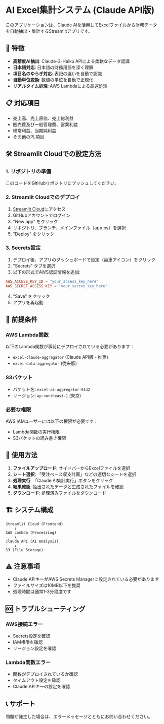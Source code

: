 # AI Excel集計システム (Claude API版)

このアプリケーションは、Claude AIを活用してExcelファイルから財務データを自動抽出・集計するStreamlitアプリです。

## 🚀 特徴

- **高精度AI抽出**: Claude-3-Haiku APIによる柔軟なデータ認識
- **日本語対応**: 日本語の財務用語を深く理解
- **項目名のゆらぎ対応**: 表記の違いを自動で認識
- **自動単位変換**: 数値の単位を自動で正規化
- **リアルタイム処理**: AWS Lambdaによる高速処理

## 📋 対応項目

- 売上高、売上原価、売上総利益
- 販売費及び一般管理費、営業利益
- 経常利益、当期純利益
- その他のPL項目

## 🛠️ Streamlit Cloudでの設定方法

### 1. リポジトリの準備
このコードをGitHubリポジトリにプッシュしてください。

### 2. Streamlit Cloudでのデプロイ
1. [Streamlit Cloud](https://share.streamlit.io/)にアクセス
2. GitHubアカウントでログイン
3. "New app" をクリック
4. リポジトリ、ブランチ、メインファイル（app.py）を選択
5. "Deploy" をクリック

### 3. Secrets設定
1. デプロイ後、アプリのダッシュボードで設定（歯車アイコン）をクリック
2. "Secrets" タブを選択
3. 以下の形式でAWS認証情報を追加:

```toml
AWS_ACCESS_KEY_ID = "your_access_key_here"
AWS_SECRET_ACCESS_KEY = "your_secret_key_here"
```

4. "Save" をクリック
5. アプリを再起動

## 🔧 前提条件

### AWS Lambda関数
以下のLambda関数が事前にデプロイされている必要があります：
- `excel-claude-aggregator` (Claude API版 - 推奨)
- `excel-data-aggregator` (従来版)

### S3バケット
- バケット名: `excel-ai-aggregator-6142`
- リージョン: `ap-northeast-1` (東京)

### 必要な権限
AWS IAMユーザーには以下の権限が必要です：
- Lambda関数の実行権限
- S3バケットの読み書き権限

## 📖 使用方法

1. **ファイルアップロード**: サイドバーからExcelファイルを選択
2. **シート選択**: 「受注ベース収支計画」などの適切なシートを選択
3. **処理実行**: 「Claude AI集計実行」ボタンをクリック
4. **結果確認**: 抽出されたデータと生成されたファイルを確認
5. **ダウンロード**: 処理済みファイルをダウンロード

## 🏗️ システム構成

```
Streamlit Cloud (Frontend)
    ↓
AWS Lambda (Processing)
    ↓
Claude API (AI Analysis)
    ↓
S3 (File Storage)
```

## ⚠️ 注意事項

- Claude APIキーがAWS Secrets Managerに設定されている必要があります
- ファイルサイズは10MB以下を推奨
- 処理時間は通常1-3分程度です

## 🆘 トラブルシューティング

### AWS接続エラー
- Secrets設定を確認
- IAM権限を確認
- リージョン設定を確認

### Lambda関数エラー
- 関数がデプロイされているか確認
- タイムアウト設定を確認
- Claude APIキーの設定を確認

## 📞 サポート

問題が発生した場合は、エラーメッセージとともにお問い合わせください。
